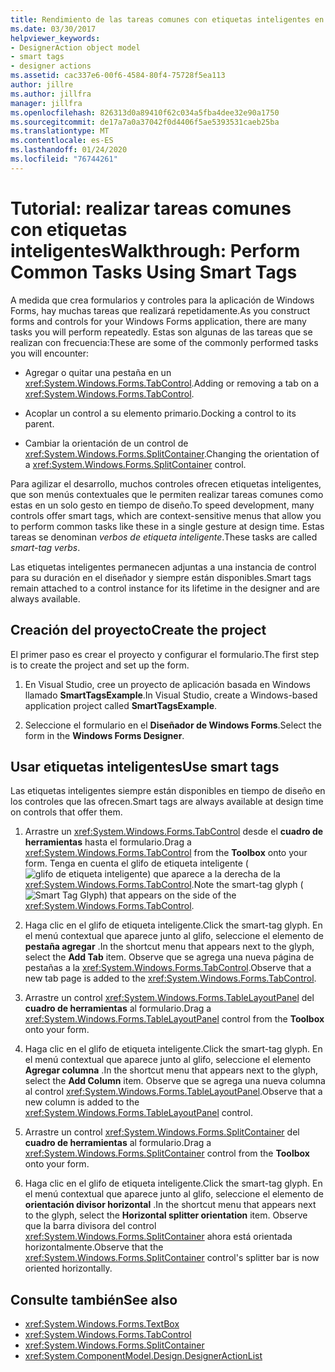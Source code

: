 ```yaml
---
title: Rendimiento de las tareas comunes con etiquetas inteligentes en los controles
ms.date: 03/30/2017
helpviewer_keywords:
- DesignerAction object model
- smart tags
- designer actions
ms.assetid: cac337e6-00f6-4584-80f4-75728f5ea113
author: jillre
ms.author: jillfra
manager: jillfra
ms.openlocfilehash: 826313d0a89410f62c034a5fba4dee32e90a1750
ms.sourcegitcommit: de17a7a0a37042f0d4406f5ae5393531caeb25ba
ms.translationtype: MT
ms.contentlocale: es-ES
ms.lasthandoff: 01/24/2020
ms.locfileid: "76744261"
---
```

# <a name="walkthrough-perform-common-tasks-using-smart-tags"></a><span data-ttu-id="5f2f2-102">Tutorial: realizar tareas comunes con etiquetas inteligentes</span><span class="sxs-lookup"><span data-stu-id="5f2f2-102">Walkthrough: Perform Common Tasks Using Smart Tags</span></span>

<span data-ttu-id="5f2f2-103">A medida que crea formularios y controles para la aplicación de Windows Forms, hay muchas tareas que realizará repetidamente.</span><span class="sxs-lookup"><span data-stu-id="5f2f2-103">As you construct forms and controls for your Windows Forms application, there are many tasks you will perform repeatedly.</span></span> <span data-ttu-id="5f2f2-104">Estas son algunas de las tareas que se realizan con frecuencia:</span><span class="sxs-lookup"><span data-stu-id="5f2f2-104">These are some of the commonly performed tasks you will encounter:</span></span>

- <span data-ttu-id="5f2f2-105">Agregar o quitar una pestaña en un <xref:System.Windows.Forms.TabControl>.</span><span class="sxs-lookup"><span data-stu-id="5f2f2-105">Adding or removing a tab on a <xref:System.Windows.Forms.TabControl>.</span></span>

- <span data-ttu-id="5f2f2-106">Acoplar un control a su elemento primario.</span><span class="sxs-lookup"><span data-stu-id="5f2f2-106">Docking a control to its parent.</span></span>

- <span data-ttu-id="5f2f2-107">Cambiar la orientación de un control de <xref:System.Windows.Forms.SplitContainer>.</span><span class="sxs-lookup"><span data-stu-id="5f2f2-107">Changing the orientation of a <xref:System.Windows.Forms.SplitContainer> control.</span></span>

<span data-ttu-id="5f2f2-108">Para agilizar el desarrollo, muchos controles ofrecen etiquetas inteligentes, que son menús contextuales que le permiten realizar tareas comunes como estas en un solo gesto en tiempo de diseño.</span><span class="sxs-lookup"><span data-stu-id="5f2f2-108">To speed development, many controls offer smart tags, which are context-sensitive menus that allow you to perform common tasks like these in a single gesture at design time.</span></span> <span data-ttu-id="5f2f2-109">Estas tareas se denominan *verbos de etiqueta inteligente*.</span><span class="sxs-lookup"><span data-stu-id="5f2f2-109">These tasks are called *smart-tag verbs*.</span></span>

<span data-ttu-id="5f2f2-110">Las etiquetas inteligentes permanecen adjuntas a una instancia de control para su duración en el diseñador y siempre están disponibles.</span><span class="sxs-lookup"><span data-stu-id="5f2f2-110">Smart tags remain attached to a control instance for its lifetime in the designer and are always available.</span></span>

## <a name="create-the-project"></a><span data-ttu-id="5f2f2-111">Creación del proyecto</span><span class="sxs-lookup"><span data-stu-id="5f2f2-111">Create the project</span></span>

<span data-ttu-id="5f2f2-112">El primer paso es crear el proyecto y configurar el formulario.</span><span class="sxs-lookup"><span data-stu-id="5f2f2-112">The first step is to create the project and set up the form.</span></span>

1. <span data-ttu-id="5f2f2-113">En Visual Studio, cree un proyecto de aplicación basada en Windows llamado **SmartTagsExample**.</span><span class="sxs-lookup"><span data-stu-id="5f2f2-113">In Visual Studio, create a Windows-based application project called **SmartTagsExample**.</span></span>

2. <span data-ttu-id="5f2f2-114">Seleccione el formulario en el **Diseñador de Windows Forms**.</span><span class="sxs-lookup"><span data-stu-id="5f2f2-114">Select the form in the **Windows Forms Designer**.</span></span>

## <a name="use-smart-tags"></a><span data-ttu-id="5f2f2-115">Usar etiquetas inteligentes</span><span class="sxs-lookup"><span data-stu-id="5f2f2-115">Use smart tags</span></span>

<span data-ttu-id="5f2f2-116">Las etiquetas inteligentes siempre están disponibles en tiempo de diseño en los controles que las ofrecen.</span><span class="sxs-lookup"><span data-stu-id="5f2f2-116">Smart tags are always available at design time on controls that offer them.</span></span>

1. <span data-ttu-id="5f2f2-117">Arrastre un <xref:System.Windows.Forms.TabControl> desde el **cuadro de herramientas** hasta el formulario.</span><span class="sxs-lookup"><span data-stu-id="5f2f2-117">Drag a <xref:System.Windows.Forms.TabControl> from the **Toolbox** onto your form.</span></span> <span data-ttu-id="5f2f2-118">Tenga en cuenta el glifo de etiqueta inteligente (![glifo de etiqueta inteligente](./media/vs-winformsmttagglyph.gif)) que aparece a la derecha de la <xref:System.Windows.Forms.TabControl>.</span><span class="sxs-lookup"><span data-stu-id="5f2f2-118">Note the smart-tag glyph (![Smart Tag Glyph](./media/vs-winformsmttagglyph.gif)) that appears on the side of the <xref:System.Windows.Forms.TabControl>.</span></span>

2. <span data-ttu-id="5f2f2-119">Haga clic en el glifo de etiqueta inteligente.</span><span class="sxs-lookup"><span data-stu-id="5f2f2-119">Click the smart-tag glyph.</span></span> <span data-ttu-id="5f2f2-120">En el menú contextual que aparece junto al glifo, seleccione el elemento de **pestaña agregar** .</span><span class="sxs-lookup"><span data-stu-id="5f2f2-120">In the shortcut menu that appears next to the glyph, select the **Add Tab** item.</span></span> <span data-ttu-id="5f2f2-121">Observe que se agrega una nueva página de pestañas a la <xref:System.Windows.Forms.TabControl>.</span><span class="sxs-lookup"><span data-stu-id="5f2f2-121">Observe that a new tab page is added to the <xref:System.Windows.Forms.TabControl>.</span></span>

3. <span data-ttu-id="5f2f2-122">Arrastre un control <xref:System.Windows.Forms.TableLayoutPanel> del **cuadro de herramientas** al formulario.</span><span class="sxs-lookup"><span data-stu-id="5f2f2-122">Drag a <xref:System.Windows.Forms.TableLayoutPanel> control from the **Toolbox** onto your form.</span></span>

4. <span data-ttu-id="5f2f2-123">Haga clic en el glifo de etiqueta inteligente.</span><span class="sxs-lookup"><span data-stu-id="5f2f2-123">Click the smart-tag glyph.</span></span> <span data-ttu-id="5f2f2-124">En el menú contextual que aparece junto al glifo, seleccione el elemento **Agregar columna** .</span><span class="sxs-lookup"><span data-stu-id="5f2f2-124">In the shortcut menu that appears next to the glyph, select the **Add Column** item.</span></span> <span data-ttu-id="5f2f2-125">Observe que se agrega una nueva columna al control <xref:System.Windows.Forms.TableLayoutPanel>.</span><span class="sxs-lookup"><span data-stu-id="5f2f2-125">Observe that a new column is added to the <xref:System.Windows.Forms.TableLayoutPanel> control.</span></span>

5. <span data-ttu-id="5f2f2-126">Arrastre un control <xref:System.Windows.Forms.SplitContainer> del **cuadro de herramientas** al formulario.</span><span class="sxs-lookup"><span data-stu-id="5f2f2-126">Drag a <xref:System.Windows.Forms.SplitContainer> control from the **Toolbox** onto your form.</span></span>

6. <span data-ttu-id="5f2f2-127">Haga clic en el glifo de etiqueta inteligente.</span><span class="sxs-lookup"><span data-stu-id="5f2f2-127">Click the smart-tag glyph.</span></span> <span data-ttu-id="5f2f2-128">En el menú contextual que aparece junto al glifo, seleccione el elemento de **orientación divisor horizontal** .</span><span class="sxs-lookup"><span data-stu-id="5f2f2-128">In the shortcut menu that appears next to the glyph, select the **Horizontal splitter orientation** item.</span></span> <span data-ttu-id="5f2f2-129">Observe que la barra divisora del control <xref:System.Windows.Forms.SplitContainer> ahora está orientada horizontalmente.</span><span class="sxs-lookup"><span data-stu-id="5f2f2-129">Observe that the <xref:System.Windows.Forms.SplitContainer> control's splitter bar is now oriented horizontally.</span></span>

## <a name="see-also"></a><span data-ttu-id="5f2f2-130">Consulte también</span><span class="sxs-lookup"><span data-stu-id="5f2f2-130">See also</span></span>

- <xref:System.Windows.Forms.TextBox>
- <xref:System.Windows.Forms.TabControl>
- <xref:System.Windows.Forms.SplitContainer>
- <xref:System.ComponentModel.Design.DesignerActionList>
